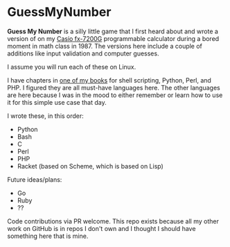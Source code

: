 # GuessMyNumber
**Guess My Number** is a silly little game that I first heard about and wrote a version of on my [Casio fx-7200G](http://www.rskey.org/fx7200g) programmable calculator during a bored moment in math class in 1987. The versions here include a couple of additions like input validation and computer guesses.

I assume you will run each of these on Linux.

I have chapters in [one of my books](https://www.amazon.com/Ubuntu-Linux-Unleashed-2021-14th-dp-0136778852/dp/0136778852/) for shell scripting, Python, Perl, and PHP. I figured they are all must-have languages here. The other languages are here because I was in the mood to either remember or learn how to use it for this simple use case that day.

I wrote these, in this order:
- Python
- Bash
- C
- Perl
- PHP
- Racket (based on Scheme, which is based on Lisp)

Future ideas/plans:
 - Go
 - Ruby
 - ??

Code contributions via PR welcome. This repo exists because all my other work on GitHub is in repos I don't own and I thought I should have something here that is mine.
